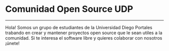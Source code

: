 # Comunidad Open Source UDP

---

Hola! Somos un grupo de estudiantes de la Universidad Diego Portales trabando en crear y mantener proyectos open source que le sean utiles a la comunidad. Si te interesa el software libre y quieres colaborar con nosotros ¡únete!
